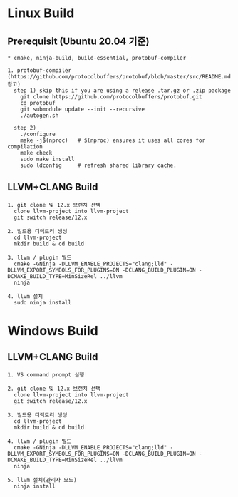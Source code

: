 # Linux Build
  ## Prerequisit (Ubuntu 20.04 기준)
    * cmake, ninja-build, build-essential, protobuf-compiler
    
    1. protobuf-compiler (https://github.com/protocolbuffers/protobuf/blob/master/src/README.md 참고)
      step 1) skip this if you are using a release .tar.gz or .zip package
        git clone https://github.com/protocolbuffers/protobuf.git
        cd protobuf
        git submodule update --init --recursive
        ./autogen.sh

      step 2)
        ./configure
        make -j$(nproc)   # $(nproc) ensures it uses all cores for compilation
        make check
        sudo make install
        sudo ldconfig     # refresh shared library cache.

  ## LLVM+CLANG Build
    1. git clone 및 12.x 브랜치 선택
      clone llvm-project into llvm-project
      git switch release/12.x

    2. 빌드용 디렉토리 생성
      cd llvm-project
      mkdir build & cd build

    3. llvm / plugin 빌드
      cmake -GNinja -DLLVM_ENABLE_PROJECTS="clang;lld" -DLLVM_EXPORT_SYMBOLS_FOR_PLUGINS=ON -DCLANG_BUILD_PLUGIN=ON -DCMAKE_BUILD_TYPE=MinSizeRel ../llvm
      ninja
    
    4. llvm 설치
      sudo ninja install

# Windows Build
  ## LLVM+CLANG Build
    1. VS command prompt 실행

    2. git clone 및 12.x 브랜치 선택
      clone llvm-project into llvm-project
      git switch release/12.x

    3. 빌드용 디렉토리 생성
      cd llvm-project
      mkdir build & cd build

    4. llvm / plugin 빌드
      cmake -GNinja -DLLVM_ENABLE_PROJECTS="clang;lld" -DLLVM_EXPORT_SYMBOLS_FOR_PLUGINS=ON -DCLANG_BUILD_PLUGIN=ON -DCMAKE_BUILD_TYPE=MinSizeRel ../llvm
      ninja

    5. llvm 설치(관리자 모드)
      ninja install